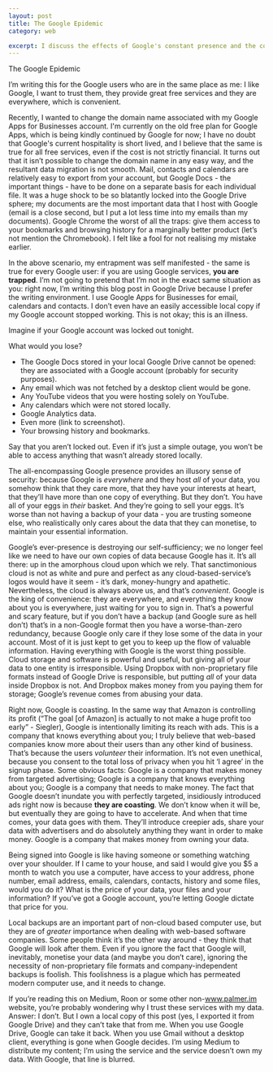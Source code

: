 ```yaml
---
layout: post
title: The Google Epidemic
category: web

excerpt: I discuss the effects of Google's constant presence and the consequences.
---
```


The Google Epidemic

I’m writing this for the Google users who are in the same place as me: I like Google, I want to trust them, they provide great free services and they are everywhere, which is convenient.

Recently, I wanted to change the domain name associated with my Google Apps for Businesses account. I'm currently on the old free plan for Google Apps, which is being kindly continued by Google for now; I have no doubt that Google's current hospitality is short lived, and I believe that the same is true for all free services, even if the cost is not strictly financial. It turns out that it isn’t possible to change the domain name in any easy way, and the resultant data migration is not smooth. Mail, contacts and calendars are relatively easy to export from your account, but Google Docs - the important things - have to be done on a separate basis for each individual file.  It was a huge shock to be so blatantly locked into the Google Drive sphere; my documents are the most important data that I host with Google (email is a close second, but I put a lot less time into my emails than my documents). Google Chrome the worst of all the traps: give them access to your bookmarks and browsing history for a marginally better product (let’s not mention the Chromebook). I felt like a fool for not realising my mistake earlier.

In the above scenario, my entrapment was self manifested - the same is true for every Google user: if you are using Google services, __you are trapped__. I’m not going to pretend that I’m not in the exact same situation as you: right now, I’m writing this blog post in Google Drive because I prefer the writing environment. I use Google Apps for Businesses for email, calendars and contacts. I don’t even have an easily accessible local copy if my Google account stopped working. This is not okay; this is an illness.

Imagine if your Google account was locked out tonight. 

What would you lose? 

- The Google Docs stored in your local Google Drive cannot be opened: they are associated with a Google account (probably for security purposes).
- Any email which was not fetched by a desktop client would be gone.
- Any YouTube videos that you were hosting solely on YouTube.
- Any calendars which were not stored locally.
- Google Analytics data.
- Even more (link to screenshot).
- Your browsing history and bookmarks.

Say that you aren’t locked out. Even if it’s just a simple outage, you won’t be able to access anything that wasn’t already stored locally.

The all-encompassing Google presence provides an illusory sense of security: because Google is _everywhere_ and they host _all_ of your data, you somehow think that they care more, that they have your interests at heart, that they’ll have more than one copy of everything. But they don’t. You have all of your eggs in _their_ basket. And they’re going to sell your eggs. It’s worse than not having a backup of your data - you are trusting someone else, who realistically only cares about the data that they can monetise, to maintain your essential information. 

Google’s ever-presence is destroying our self-sufficiency; we no longer feel like we need to have our own copies of data because Google has it. It’s all there: up in the amorphous cloud upon which we rely. That sanctimonious cloud is not as white and pure and perfect as any cloud-based-service’s logos would have it seem - it’s dark, money-hungry and apathetic. Nevertheless, the cloud is always above us, and that’s _convenient_. Google is the king of convenience: they are everywhere, and everything they know about you is everywhere, just waiting for you to sign in. That’s a powerful and scary feature, but if you don’t have a backup (and Google sure as hell don’t) that’s in a non-Google format then you have a worse-than-zero redundancy, because Google only care if they lose some of the data in your account. Most of it is just kept to get you to keep up the flow of valuable information. Having everything with Google is the worst thing possible. Cloud storage and software is powerful and useful, but giving all of your data to one entity is irresponsible. Using Dropbox with non-proprietary file formats instead of Google Drive is responsible, but putting _all_ of your data inside Dropbox is not. And Dropbox makes money from you paying them for storage; Google’s revenue comes from abusing your data.

Right now, Google is coasting. In the same way that Amazon is controlling its profit (“The goal [of Amazon] is actually to not make a huge profit too early” - Siegler), Google is intentionally limiting its reach with ads. This is a company that knows everything about you; I truly believe that web-based companies know more about their users than any other kind of business. That’s because the users _volunteer_ their information. It’s not even unethical, because you consent to the total loss of privacy when you hit ‘I agree’ in the signup phase. Some obvious facts: Google is a company that makes money from targeted advertising; Google is a company that knows everything about you; Google is a company that needs to make money. The fact that Google doesn’t inundate you with perfectly targeted, insidiously introduced ads right now is because __they are coasting__. We don’t know when it will be, but eventually they are going to have to accelerate. And when that time comes, your data goes with them. They’ll introduce creepier ads, share your data with advertisers and do absolutely anything they want in order to make money. Google is a company that makes money from owning your data.

Being signed into Google is like having someone or something watching over your shoulder. If I came to your house, and said I would give you $5 a month to watch you use a computer, have access to your address, phone number, email address, emails, calendars, contacts, history and some files, would you do it? What is the price of your data, your files and your information? If you’ve got a Google account, you’re letting Google dictate that price for you.

Local backups are an important part of non-cloud based computer use, but they are of _greater_ importance when dealing with web-based software companies. Some people think it’s the other way around - they think that Google will look after them. Even if you ignore the fact that Google will, inevitably, monetise your data (and maybe you don’t care), ignoring the necessity of non-proprietary file formats and company-independent backups is foolish. This foolishness is a plague which has permeated modern computer use, and it needs to change.

If you’re reading this on Medium, Roon or some other non-www.palmer.im website, you’re probably wondering why I trust these services with my data. Answer: I don’t. But I own a local copy of this post (yes, I exported it from Google Drive) and they can’t take that from me. When you use Google Drive, Google can take it back. When you use Gmail without a desktop client, everything is gone when Google decides. I’m using Medium to distribute my content; I’m using the service and the service doesn’t own my data. With Google, that line is blurred.




